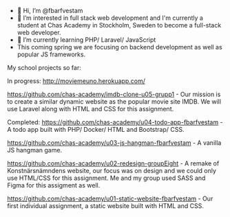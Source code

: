 - 👋 Hi, I’m @fbarfvestam
- 👀 I’m interested in full stack web development and I'm currently a student at Chas Academy in Stockholm, Sweden to become a full-stack web developer.
- 🌱 I’m currently learning PHP/ Laravel/ JavaScript
- This coming spring we are focusing on backend development as well as popular JS frameworks.

My school projects so far:

In progress: http://moviemeuno.herokuapp.com/

https://github.com/chas-academy/imdb-clone-u05-grupp1 - Our mission is to create a similar dynamic website as the popular movie site IMDB. We will use Laravel along with HTML and CSS for this assignment.

Completed:
https://github.com/chas-academy/u04-todo-app-fbarfvestam - A todo app built with PHP/ Docker/ HTML and Bootstrap/ CSS.

https://github.com/chas-academy/u03-js-hangman-fbarfvestam - A vanilla JS hangman game.

https://github.com/chas-academy/u02-redesign-groupEight - A remake of Konstnärsnämndens website, our focus was on design and we could only use HTML/CSS for this assignment. Me and my group used SASS and Figma for this assigment as well.

https://github.com/chas-academy/u01-static-website-fbarfvestam - Our first individual assignment, a static website built with HTML and CSS.

<!---
fbarfvestam/fbarfvestam is a ✨ special ✨ repository because its `README.md` (this file) appears on your GitHub profile.
You can click the Preview link to take a look at your changes.
--->
